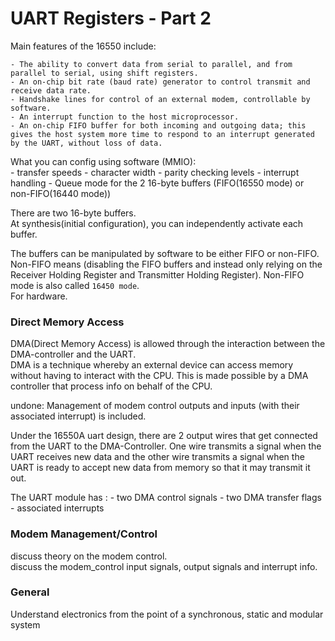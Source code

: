 # UART Registers - Part 2

Main features of the 16550 include:

    - The ability to convert data from serial to parallel, and from parallel to serial, using shift registers.
    - An on-chip bit rate (baud rate) generator to control transmit and receive data rate.
    - Handshake lines for control of an external modem, controllable by software.
    - An interrupt function to the host microprocessor.
    - An on-chip FIFO buffer for both incoming and outgoing data; this gives the host system more time to respond to an interrupt generated by the UART, without loss of data.


What you can config using software (MMIO):  
    - transfer speeds
    - character width
    - parity checking levels
    - interrupt handling
    - Queue mode for the 2 16-byte buffers (FIFO(16550 mode) or non-FIFO(16440 mode))

There are two 16-byte buffers.  
At synthesis(initial configuration), you can independently activate each buffer.  

The buffers can be manipulated by software to be either FIFO or non-FIFO. Non-FIFO means (disabling the FIFO buffers and instead only relying on the Receiver Holding Register and Transmitter Holding Register). Non-FIFO mode is also called `16450 mode`.  
For hardware.  

### Direct Memory Access
DMA(Direct Memory Access) is allowed through the interaction between the DMA-controller and the UART.  
DMA is a technique whereby an external device can access memory without having to interact with the CPU. This is made possible by a DMA controller that process info on behalf of the CPU.  

undone: Management of modem control outputs and inputs (with their associated interrupt) is included.  

Under the 16550A uart design, there are 2 output wires that get connected from the UART to the DMA-Controller. One wire transmits a signal when the UART receives new data and the other wire transmits a signal when the UART is ready to accept new data from memory so that it may transmit it out.  

The UART module has : 
    - two DMA control signals
    - two DMA transfer flags
    - associated interrupts

### Modem Management/Control
discuss theory on the modem control.  
discuss the modem_control input signals, output signals and interrupt info.   



### General 
Understand electronics from the point of a synchronous, static and modular system 

